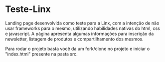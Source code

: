 # Teste-Linx

Landing page desenvolvida como teste para a Linx, com a intenção de não usar frameworks para o mesmo, utilizando habilidades nativas do html, css e javascript.
A página apresenta algumas informações para inscrição da newsletter, listagem de produtos e compartilhamento dos mesmos.

Para rodar o projeto basta você da um fork/clone no projeto e iniciar o "index.html" presente na pasta src.
